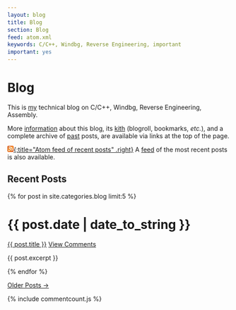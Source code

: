 ```yaml
---
layout: blog
title: Blog
section: Blog
feed: atom.xml
keywords: C/C++, Windbg, Reverse Engineering, important
important: yes
---
```


Blog
=====================

This is [my](/) technical blog on C/C++, Windbg, Reverse Engineering, Assembly.

More [information](info.html) about this blog, its [kith](kith.html) (blogroll, 
bookmarks, _etc._), and a complete archive of [past](past.html) posts, are 
available via links at the top of the page.

[![Feed icon](/files/css/feed-icon-14x14.png){:title="Atom feed of recent posts" .right}][feed]
A [feed][] of the most recent posts is also available.

[feed]: /blog/atom.xml

Recent Posts
------------

{% for post in site.categories.blog limit:5 %}
<div class="section list">
  <h1>{{ post.date | date_to_string }}</h1>
  <p class="line">
  <a class="title" href="{{ post.url }}" data-disqus-identifier="{{ post.disqus_id }}">{{ post.title }}</a>
  <a class="comments" data-disqus-identifier="{{ post.disqus_id }}" href="{{ post.url }}#disqus_thread">View Comments</a>
  </p>
  <p class="excerpt">{{ post.excerpt }}</p>
</div>
{% endfor %}

<p>
<a href="past.html">Older Posts &rarr;</a>
</p>

{% include commentcount.js %}
